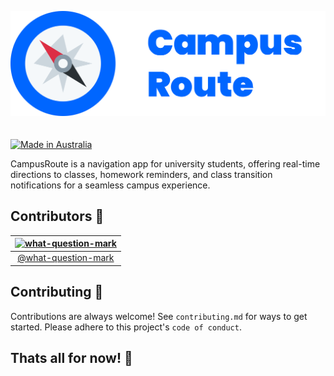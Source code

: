 ![Campus Route](https://github.com/CampusRoute/CampusRoute/blob/main/assets/logo-big-highres.png)
<br><br><br>
[![Made in Australia](https://img.shields.io/badge/Made_In-Australia-00843D?labelColor=FFCD00&style=for-the-badge)](https://www.madeinaustralia.com.au/)

CampusRoute is a navigation app for university students, offering real-time directions to classes, homework reminders, and class transition notifications for a seamless campus experience.


## Contributors 👥

|  [![what-question-mark](https://avatars.githubusercontent.com/u/97435840?v=4&s=80)](https://github.com/what-question-mark) |
|  :--:  |
|  [@what-question-mark](https://www.github.com/what-question-mark) |


## Contributing 🤝
Contributions are always welcome!
See `contributing.md` for ways to get started. Please adhere to this project's `code of conduct`.


## Thats all for now! 🎉
